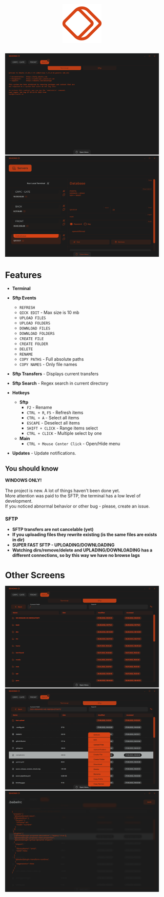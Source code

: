 <p align="center">
  <img  src="./assets/LOGO.png" width="128px" height="128px">
</p>
</br>

  <img src="./assets/screens/1.png">
  <img src="./assets/screens/2.png">

# Features

-   **Terminal**
-   **Sftp Events**

    -   `REFRESH`
    -   `QICK EDIT` - Max size is 10 mb
    -   `UPLOAD FILES`
    -   `UPLOAD FOLDERS`
    -   `DOWNLOAD FILES`
    -   `DOWNLOAD FOLDERS`
    -   `CREATE FILE`
    -   `CREATE FOLDER`
    -   `DELETE`
    -   `RENAME`
    -   `COPY PATHS` - Full absolute paths
    -   `COPY NAMES` - Only file names
-   **Sftp Transfers** - Displays current transfers
-   **Sftp Search** - Regex search in current directory
-   **Hotkeys**

    -   **Sftp**
        -   `F2` - Rename
        -   `CTRL + R`, `F5` - Refresh items
        -   `CTRL + A` - Select all items
        -   `ESCAPE` - Deselect all items
        -   `SHIFT + CLICK` - Range items select
        -   `CTRL + CLICK` - Multiple select by one
    -   **Main**
        -   `CTRL + Mouse Center Click` - Open/Hide menu
-   **Updates** - Update notifications.

## You should know
**WINDOWS ONLY!**  
</br>
The project is new. A lot of things haven't been done yet.  
More attention was paid to the SFTP, the terminal has a low level of development.  
If you noticed abnormal behavior or other bug - please, create an issue.

### SFTP
- **SFTP transfers are not cancelable (yet)**  
- **If you uploading files they rewrite existing (is the same files are exists in dir)**  
- **SUPER FAST SFTP - UPLOADING/DOWNLOADING**  
- **Watching dirs/remove/delete and UPLADING/DOWNLOADING has a different connections, so by this way we have no browse lags**  


# Other Screens
  <img src="./assets/screens/3.png">
  <img src="./assets/screens/4.png">
  <img src="./assets/screens/5.png">
